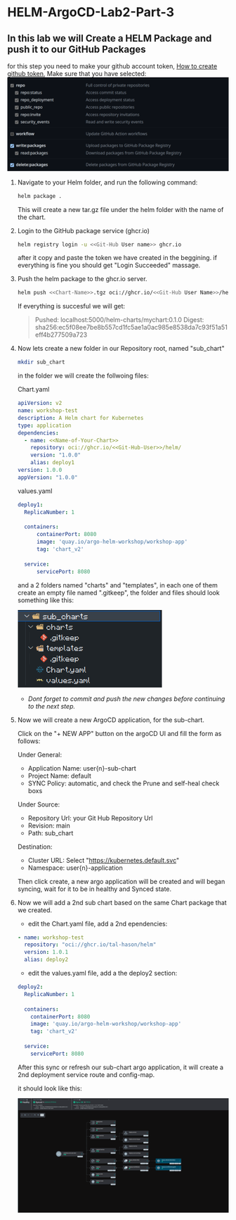 # HELM-ArgoCD-Lab2-Part-3

## In this lab we will Create a HELM Package and push it to our GitHub Packages

for this step you need to make your github account token, [How to create github token](https://docs.github.com/en/enterprise-server@3.4/authentication/keeping-your-account-and-data-secure/creating-a-personal-access-token), Make sure that you have selected:
![Token-package](https://github.com/rhilconsultants/Application-Deployment-Workshop/blob/main/Class%20artifacts/Github-Token-for-package.png)

1. Navigate to your Helm folder, and run the following command:

    ```Bash
    helm package .
    ```

    This will create a new tar.gz file under the helm folder with the name of the chart.

2. Login to the GitHub package service (ghcr.io)

    ```Bash
    helm registry login -u <<Git-Hub User name>> ghcr.io
    ```

    after it copy and paste the token we have created in the beggining.
    if everything is fine you should get "Login Succeeded" massage.

3. Push the helm package to the ghcr.io server.

    ```Bash
    helm push <<Chart-Name>>.tgz oci://ghcr.io/<<Git-Hub User Name>>/helm
    ```

    If everything is succesful we will get:
    > Pushed: localhost:5000/helm-charts/mychart:0.1.0
    > Digest: sha256:ec5f08ee7be8b557cd1fc5ae1a0ac985e8538da7c93f51a51eff4b277509a723

4. Now lets create a new folder in our Repository root, named "sub_chart"

    ```Bash
    mkdir sub_chart
    ```

    in the folder we will create the follwoing files:

    Chart.yaml

    ```YAML
    apiVersion: v2
    name: workshop-test
    description: A Helm chart for Kubernetes
    type: application
    dependencies:
      - name: <<Name-of-Your-Chart>>
        repository: oci://ghcr.io/<<Git-Hub-User>>/helm/
        version: "1.0.0"
        alias: deploy1
    version: 1.0.0
    appVersion: "1.0.0"
    ```

    values.yaml

    ```YAML
    deploy1: 
      ReplicaNumber: 1
  
      containers:
          containerPort: 8080
          image: 'quay.io/argo-helm-workshop/workshop-app'
          tag: 'chart_v2'
  
      service:
          servicePort: 8080
    ```

    and a 2 folders named "charts" and "templates", in each one of them create an empty file named ".gitkeep",
    the folder and files should look something like this:

    ![subchart-folder](https://github.com/rhilconsultants/Application-Deployment-Workshop/blob/main/Class%20artifacts/sub-chart-folder-n-files.png)

    - *Dont forget to commit and push the new changes before continuing to the next step.*

5. Now we will create a new ArgoCD application, for the sub-chart.

    Click on the "+ NEW APP" button on the argoCD UI and fill the form as follows:

    Under General:

    - Application Name: user{n}-sub-chart
    - Project Name: default
    - SYNC Policy: automatic, and check the Prune and self-heal check boxs

    Under Source:

    - Repository Url: your Git Hub Repository Url
    - Revision: main
    - Path: sub_chart

    Destination:

    - Cluster URL: Select "<https://kubernetes.default.svc>"
    - Namespace: user{n}-application

    Then click create, a new argo application will be created and will began syncing, wait for it to be in healthy and Synced state.

6. Now we will add a 2nd sub chart based on the same Chart package that we created.

    - edit the Chart.yaml file, add a 2nd ependencies:

    ```YAML
    - name: workshop-test
      repository: "oci://ghcr.io/tal-hason/helm"
      version: 1.0.1
      alias: deploy2
    ```

    - edit the values.yaml file, add a the deploy2 section:

    ```YAML
    deploy2: 
      ReplicaNumber: 1

      containers:
        containerPort: 8080
        image: 'quay.io/argo-helm-workshop/workshop-app'
        tag: 'chart_v2'

      service:
        servicePort: 8080
    ```

    After this sync or refresh our sub-chart argo application, it will create a 2nd deployment service route and config-map.

    it should look like this:

    ![Sub-chart-deployed](https://github.com/rhilconsultants/Application-Deployment-Workshop/blob/main/Class%20artifacts/sub-chart-deployed.png)
